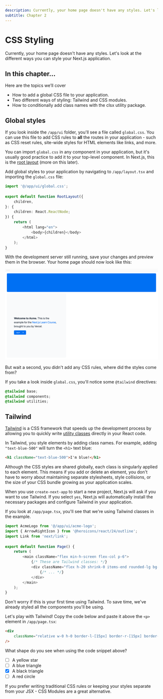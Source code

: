 ```yaml
---
description: Currently, your home page doesn't have any styles. Let's look at the different ways you can style your Next.js application.
subtitle: Chapter 2
---
```


# CSS Styling

Currently, your home page doesn't have any styles. Let's look at the different ways you can style your Next.js application.

## In this chapter...

Here are the topics we’ll cover

-   How to add a global CSS file to your application.
-   Two different ways of styling: Tailwind and CSS modules.
-   How to conditionally add class names with the clsx utility package.

## Global styles

If you look inside the `/app/ui` folder, you'll see a file called `global.css`. You can use this file to add CSS rules to **all** the routes in your application - such as CSS reset rules, site-wide styles for HTML elements like links, and more.

You can import `global.css` in any component in your application, but it's usually good practice to add it to your top-level component. In Next.js, this is the [root layout](https://nextjs.org/docs/app/api-reference/file-conventions/layout#root-layouts) (more on this later).

Add global styles to your application by navigating to `/app/layout.tsx` and importing the `global.css` file:

```ts title="/app/layout.tsx" hl_lines="1"
import '@/app/ui/global.css';

export default function RootLayout({
    children,
}: {
    children: React.ReactNode;
}) {
    return (
        <html lang="en">
            <body>{children}</body>
        </html>
    );
}
```

With the development server still running, save your changes and preview them in the browser. Your home page should now look like this:

![Styled page with the logo 'Acme', a description, and login link.](home-page-with-tailwind.png)

But wait a second, you didn't add any CSS rules, where did the styles come from?

If you take a look inside `global.css`, you'll notice some `@tailwind` directives:

```css title="/app/ui/global.css"
@tailwind base;
@tailwind components;
@tailwind utilities;
```

## Tailwind

[Tailwind](https://tailwindcss.com/) is a CSS framework that speeds up the development process by allowing you to quickly write [utility classes](https://tailwindcss.com/docs/utility-first) directly in your React code.

In Tailwind, you style elements by adding class names. For example, adding `"text-blue-500"` will turn the `<h1>` text blue:

```html
<h1 className="text-blue-500">I'm blue!</h1>
```

Although the CSS styles are shared globally, each class is singularly applied to each element. This means if you add or delete an element, you don't have to worry about maintaining separate stylesheets, style collisions, or the size of your CSS bundle growing as your application scales.

When you use `create-next-app` to start a new project, Next.js will ask if you want to use Tailwind. If you select `yes`, Next.js will automatically install the necessary packages and configure Tailwind in your application.

If you look at `/app/page.tsx`, you'll see that we're using Tailwind classes in the example.

```ts title="/app/page.tsx"
import AcmeLogo from '@/app/ui/acme-logo';
import { ArrowRightIcon } from '@heroicons/react/24/outline';
import Link from 'next/link';

export default function Page() {
    return (
        <main className="flex min-h-screen flex-col p-6">
            {/* These are Tailwind classes: */}
            <div className="flex h-20 shrink-0 items-end rounded-lg bg-blue-500 p-4 md:h-52">
                {/* ... */}
            </div>
        </main>
    );
}
```

Don't worry if this is your first time using Tailwind. To save time, we've already styled all the components you'll be using.

Let's play with Tailwind! Copy the code below and paste it above the `<p>` element in `/app/page.tsx`:

```html title="/app/page.tsx"
<div
    className="relative w-0 h-0 border-l-[15px] border-r-[15px] border-b-[26px] border-l-transparent border-r-transparent border-b-black"
/>
```

What shape do you see when using the code snippet above?

-   [ ] A yellow star
-   [ ] A blue triangle
-   [x] A black triangle
-   [ ] A red circle

If you prefer writing traditional CSS rules or keeping your styles separate from your JSX - CSS Modules are a great alternative.
